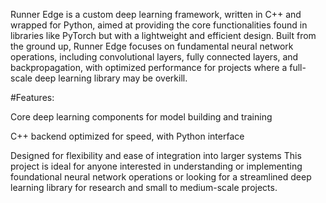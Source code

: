 Runner Edge is a custom deep learning framework, written in C++ and wrapped for Python, aimed at providing the core functionalities found in libraries like PyTorch but with a lightweight and efficient design. Built from the ground up, Runner Edge focuses on fundamental neural network operations, including convolutional layers, fully connected layers, and backpropagation, with optimized performance for projects where a full-scale deep learning library may be overkill.

#Features:

Core deep learning components for model building and training

C++ backend optimized for speed, with Python interface

Designed for flexibility and ease of integration into larger systems
This project is ideal for anyone interested in understanding or implementing foundational neural network operations or looking for a streamlined deep learning library for research and small to medium-scale projects.
